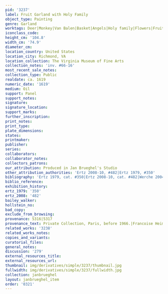```yaml
---
pid: '3237'
label: Fruit Garland with Holy Family
object_type: Painting
genre: Garland
worktags: Deer|Monkey|Van Balen|Basket|Angels|Holy family|Flowers|Fruit|Garland|Vegetables
iconclass_code:
height_cm: '104.8'
width_cm: '74.9'
diameter_cm:
location_country: United States
location_city: Richmond, VA
location_collection: The Virginia Museum of Fine Arts
collection_notes: 'inv. #66-16'
most_recent_sale_notes:
collection_type: Public
realdate: ca. 1619
numeric_date: '1619'
medium: Oil
support: Panel
support_notes:
signature:
signature_location:
support_marks:
further_inscription:
print_notes:
print_type:
plate_dimensions:
states:
printmaker:
publisher:
series:
collaborators:
collaborator_notes:
collectors_patrons:
our_attribution: Produced in Jan Brueghel's Studio
other_attribution_authorities: 'Ertz 2008-10, #482|Ertz 1979, #350'
bibliography: 'Ertz 1979, cat. #350|Ertz 2008-10, cat. #482|Werche 2004, A.45'
biblio_reference:
exhibition_history:
ertz_1979: '350'
ertz_2008: '482'
bailey_walker:
hollstein_no:
bad_copy:
exclude_from_browsing:
provenance: 5316|5317
provenance_text: Private Collection, Paris, before 1966.|Francoise Heim, Paris, 1966.
related_works: '3238'
related_works_notes:
copies_and_variants:
curatorial_files:
general_notes:
discussion: '279'
external_resources_title:
external_resources_url:
thumbnail: img/derivatives/simple/3237/thumbnail.jpg
fullwidth: img/derivatives/simple/3237/fullwidth.jpg
collection: janbrueghel
layout: janbrueghel_item
order: '0321'
---
```

